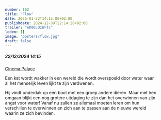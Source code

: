 ```yaml
---
number: 162
title: "Flow"
date: 2025-01-22T14:15:00+02:00
publishdate: 2024-12-09T22:14:26+02:00
trailer: "eD06LQzWFTc"
leden: []
image: "posters/flow.jpg"
draft: false
---
```


##### 22/12/2024 14:15

[Cinema Palace](https://cinema-palace.be/nl/evenementen/avant-premieres-flow)

Een kat wordt wakker in een wereld die wordt overspoeld door water waar al het menselijk
leven lijkt te zijn verdwenen.
<!--more-->
Hij vindt onderdak op een boot met een groep andere dieren. Maar met hen omgaan
blijkt een nog grotere uitdaging te zijn dan het overwinnen van zijn angst voor
water! Vanaf nu zullen ze allemaal moeten leren om hun verschillen te overwinnen
en zich aan te passen aan de nieuwe wereld waarin ze zich bevinden.
